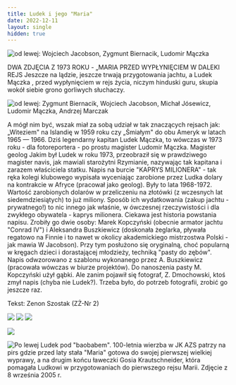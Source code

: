 ```yaml
---
title: Ludek i jego "Maria"
date: 2022-12-11
layout: single
hidden: true
---
```


![od lewej: Wojciech Jacobson, Zygmunt Biernacik, Ludomir Mączka](maria1.jpg)

DWA ZDJĘCIA Z 1973 ROKU - „MARIA PRZED WYPŁYNIĘCIEM W DALEKI REJS Jeszcze na
lądzie, jeszcze trwają przygotowania jachtu, a Ludek Mączka , przed
wypłynięciem w rejs życia, niczym hinduski guru, skupia wokół siebie grono
gorliwych słuchaczy.

![od lewej: Zygmunt Biernacik, Wojciech Jacobson, Michał Jósewicz, Ludomir Mączka, Andrzej Marczak](maria2.jpg)

A mógł nim być, wszak miał za sobą udział w tak znaczących rejsach jak:
„Witeziem" na Islandię w 1959 roku czy „Śmiałym" do obu Ameryk w latach 1965 —
1966. Dziś legendarny kapitan Ludek Mączka, to wówczas w 1973 roku - dla
fotoreportera - po prostu magister Ludomir Mączka. Magister geolog Jakim był
Ludek w roku 1973, przeobraził się w prawdziwego magister navis, jak mawiali
starożytni Rzymianie, nazywając tak kapitana i zarazem właściciela statku.
Napis na burcie "KAPRYS MILIONERA" - tak ręka kolegi klubowego wypisała
wyceniając zarobione przez Ludka dolary na kontrakcie w Afryce (pracował jako
geolog). Były to lata 1968-1972. Wartość zarobionych dolarów w przeliczeniu na
złotówki (z wczesnych lat siedemdziesiątych) to już miliony. Sposób ich
wydatkowania (zakup jachtu - prywatnego!) to nic innego jak właśnie, w
ówczesnej rzeczywistości i dla zwykłego obywatela - kaprys milionera. Ciekawa
jest historia powstania napisu. Zrobiły go dwie osoby: Marek Kopczyński
(obecnie armator jachtu "Conrad IV") i Aleksandra Buszkiewicz (doskonała
żeglarka, pływała regatowo na Finnie i to nawet w okolicy akademickiego
mistrzostwa Polski -jak mawia W Jacobson). Przy tym posłużono się oryginalną,
choć popularną w kręgach dzieci i dorastającej młodzieży, techniką "pasty do
zębów". Napis odwzorowano z szablonu wykonanego przez A. Buszkiewicz (pracowała
wówczas w biurze projektów). Do nanoszenia pasty M. Kopczyński użył gąbki. Ale
zanim pojawił się fotograf, Z. Dmochowski, ktoś zmył napis (chyba nie Ludek?).
Trzeba było, do potrzeb fotografii, zrobić go jeszcze raz.

Tekst: Zenon Szostak (ZŻ-Nr 2)

![](maria4xy.jpg) ![](maria1xy.jpg) ![](maria2xx.jpg)

![](maria3xy.jpg)

![Po lewej Ludek pod "baobabem". 100-letnia wierzba w JK AZS patrzy na pirs gdzie przed laty stała "Maria" gotowa do swojej pierwszej wielkiej wyprawy, a na drugim końcu ławeczki Gosia Krautschneider, która pomagała Ludkowi w przygotowaniach do pierwszego rejsu Marii. Zdjęcie z 8 września 2005 r.](baobab.jpg)

